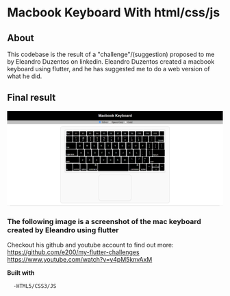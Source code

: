 # **Macbook Keyboard With html/css/js**

## **About**

This codebase is the result of a "challenge"/(suggestion) proposed to me by Eleandro Duzentos on linkedin. Eleandro Duzentos created
a macbook keyboard using flutter, and he has suggested me to do a web version of what he did. 

## **Final result**
![user-interface-screenshot](https://github.com/Matiastomas/mac-keyboard-html-css-js/blob/main/img/final-iu.PNG)


### **The following image is a screenshot of the mac keyboard created by Eleandro using flutter**

 Checkout his github and youtube account to find out more:
 </br>https://github.com/e200/my-flutter-challenges </br>
 https://www.youtube.com/watch?v=y4pM5knvAxM
 

**Built with**
  ```
    -HTML5/CSS3/JS
